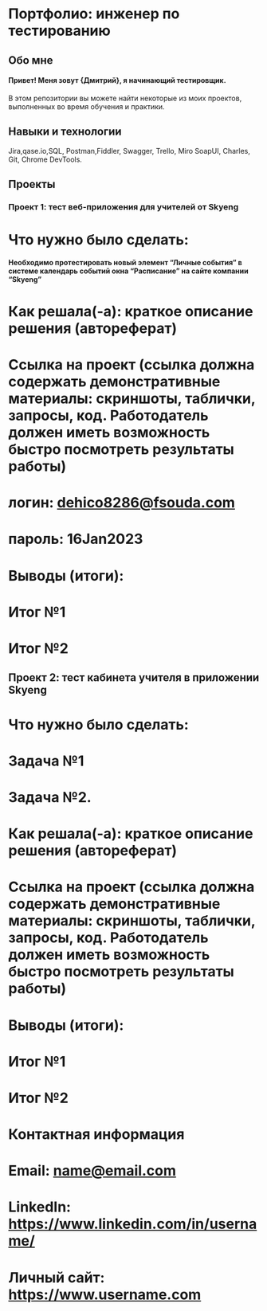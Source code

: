 # Портфолио: инженер по тестированию
## Обо мне
#### Привет! Меня зовут {Дмитрий}, я начинающий тестировщик.
В этом репозитории вы можете найти некоторые из моих проектов, выполненных во время обучения и практики.
## Навыки и технологии
Jira,qase.io,SQL, Postman,Fiddler, Swagger, Trello, Miro
SoapUI, Charles, Git, Chrome DevTools.

## Проекты
### Проект 1: тест веб-приложения для учителей от Skyeng

# Что нужно было сделать:

#### Необходимо протестировать новый элемент “Личные события” в системе календарь событий окна “Расписание” на сайте компании “Skyeng”

# Как решала(-а): краткое описание решения (автореферат)

# Ссылка на проект (ссылка должна содержать демонстративные материалы: скриншоты, таблички, запросы, код. Работодатель должен иметь возможность быстро посмотреть результаты работы)

# логин: dehico8286@fsouda.com

# пароль: 16Jan2023

# Выводы (итоги):

# Итог №1
# Итог №2

## Проект 2: тест кабинета учителя в приложении Skyeng

# Что нужно было сделать:

# Задача №1
# Задача №2.
# Как решала(-а): краткое описание решения (автореферат)

# Ссылка на проект (ссылка должна содержать демонстративные материалы: скриншоты, таблички, запросы, код. Работодатель должен иметь возможность быстро посмотреть результаты работы)

# Выводы (итоги):

# Итог №1
# Итог №2
# Контактная информация
# Email: name@email.com
# LinkedIn: https://www.linkedin.com/in/username/
# Личный сайт: https://www.username.com
